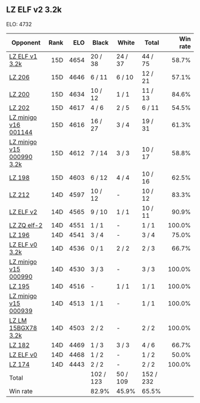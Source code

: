 ## LZ ELF v2 3.2k ##

ELO: 4732

Opponent | Rank | ELO | Black | White | Total | Win rate
---------|-----:|----:|-------|-------|-------|-------:
[LZ ELF v1 3.2k](LZ%20ELF%20v1%203.2k.md) | 15D | 4654 | 20 / 38 | 24 / 37 | 44 / 75 | 58.7%
[LZ 206](LZ%20206.md) | 15D | 4646 | 6 / 11 | 6 / 10 | 12 / 21 | 57.1%
[LZ 200](LZ%20200.md) | 15D | 4634 | 10 / 12 | 1 / 1 | 11 / 13 | 84.6%
[LZ 202](LZ%20202.md) | 15D | 4617 | 4 / 6 | 2 / 5 | 6 / 11 | 54.5%
[LZ minigo v16 001144](LZ%20minigo%20v16%20001144.md) | 15D | 4616 | 16 / 27 | 3 / 4 | 19 / 31 | 61.3%
[LZ minigo v15 000990 3.2k](LZ%20minigo%20v15%20000990%203.2k.md) | 15D | 4612 | 7 / 14 | 3 / 3 | 10 / 17 | 58.8%
[LZ 198](LZ%20198.md) | 15D | 4603 | 6 / 12 | 4 / 4 | 10 / 16 | 62.5%
[LZ 212](LZ%20212.md) | 14D | 4597 | 10 / 12 | - | 10 / 12 | 83.3%
[LZ ELF v2](LZ%20ELF%20v2.md) | 14D | 4565 | 9 / 10 | 1 / 1 | 10 / 11 | 90.9%
[LZ ZQ elf-2](LZ%20ZQ%20elf-2.md) | 14D | 4551 | 1 / 1 | - | 1 / 1 | 100.0%
[LZ 196](LZ%20196.md) | 14D | 4541 | 3 / 4 | - | 3 / 4 | 75.0%
[LZ ELF v0 3.2k](LZ%20ELF%20v0%203.2k.md) | 14D | 4536 | 0 / 1 | 2 / 2 | 2 / 3 | 66.7%
[LZ minigo v15 000990](LZ%20minigo%20v15%20000990.md) | 14D | 4530 | 3 / 3 | - | 3 / 3 | 100.0%
[LZ 195](LZ%20195.md) | 14D | 4516 | - | 1 / 1 | 1 / 1 | 100.0%
[LZ minigo v15 000939](LZ%20minigo%20v15%20000939.md) | 14D | 4513 | 1 / 1 | - | 1 / 1 | 100.0%
[LZ LM 15BGX78 3.2k](LZ%20LM%2015BGX78%203.2k.md) | 14D | 4503 | 2 / 2 | - | 2 / 2 | 100.0%
[LZ 182](LZ%20182.md) | 14D | 4469 | 1 / 3 | 3 / 3 | 4 / 6 | 66.7%
[LZ ELF v0](LZ%20ELF%20v0.md) | 14D | 4468 | 1 / 2 | - | 1 / 2 | 50.0%
[LZ 174](LZ%20174.md) | 14D | 4443 | 2 / 2 | - | 2 / 2 | 100.0%
Total | | | 102 / 123 | 50 / 109 | 152 / 232 | 
Win rate| | | 82.9% | 45.9% | 65.5% | 
